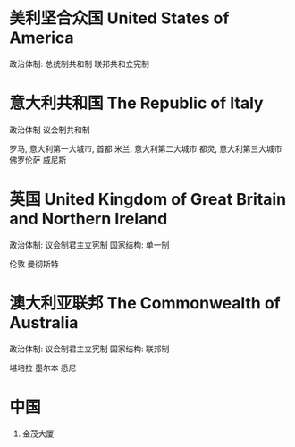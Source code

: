 # 美利坚合众国 United States of America

政治体制: 总统制共和制
联邦共和立宪制

# 意大利共和国 The Republic of Italy

政治体制 议会制共和制

罗马, 意大利第一大城市, 首都
米兰, 意大利第二大城市
都灵, 意大利第三大城市
佛罗伦萨
威尼斯

# 英国 United Kingdom of Great Britain and Northern Ireland

政治体制: 议会制君主立宪制
国家结构: 单一制

伦敦
曼彻斯特

# 澳大利亚联邦 The Commonwealth of Australia

政治体制: 议会制君主立宪制
国家结构: 联邦制

堪培拉
墨尔本
悉尼

# 中国

1. 金茂大厦
